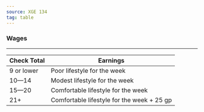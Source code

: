 ```yaml
---
source: XGE 134
tag: table
---
```


### Wages
---
|Check Total|Earnings|
|----|------------|
|9 or lower|Poor lifestyle for the week|
|10—14|Modest lifestyle for the week|
|15—20|Comfortable lifestyle for the week|
|21+|Comfortable lifestyle for the week + 25 gp|
